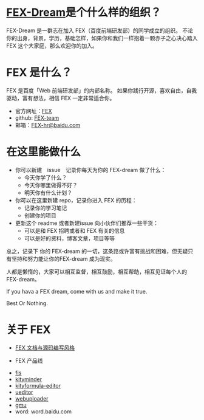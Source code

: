 # [FEX-Dream](https://github.com/FEX-Dream/)是个什么样的组织？

FEX-Dream 是一群志在加入 FEX（百度前端研发部）的同学成立的组织。
不论你的出身，背景，学历，基础怎样，如果你和我们一样抱着一颗赤子之心决心踏入 FEX 这个大家庭，那么欢迎你的加入。

# FEX 是什么？

FEX 是百度「Web 前端研发部」的内部名称。 如果你践行开源，喜欢自由，自我驱动，富有想法，相信 FEX 一定非常适合你。

- 官方网址：[FEX](http://FEX.baidu.com/)
- github: [FEX-team](https://github.com/FEX-team/)
- 邮箱：FEX-hr@baidu.com


# 在这里能做什么

- 你可以新建　issue　记录你每天为你的 FEX-dream 做了什么：
  + 今天你学了什么？
  + 今天你哪里做得不好？
  + 明天你有什么计划？
- 你可以在这里新建 repo，记录你进入 FEX 的历程：
  + 记录你的学习笔记
  + 创建你的项目
- 更新这个 readme 或者新建issue 向小伙伴们推荐一些干货：
  + 可以是和 FEX 招聘或者和 FEX 有关的信息
  + 可以是好的资料，博客文章，项目等等

总之，记录下 你的 FEX-dream 的一切，这条路或许富有挑战和困难，但无疑只有坚持和努力能让你的FEX-dream 成为现实。

人都是懒惰的，大家可以相互监督，相互鼓励，相互帮助，相互见证每个人的 FEX-dream。

If you hava a FEX dream, come with us and make it true.

Best Or Nothing.


# 关于 FEX

+ [FEX 文档与源码编写风格](https://github.com/fex-team/styleguide)

+ FEX 产品线
 - [fis](https://github.com/fex-team/fis/)
 - [kityminder](https://github.com/fex-team/kityminder/)
 - [kityformula-editor](https://github.com/fex-team/kityformula-editor/)
 - [ueditor](http://github.com/fex-team/ueditor/)
 - [webuploader](https://github.com/fex-team/webuploader/)
 - [gmu](https://github.com/fex-team/gmu/)
 - word: word.baidu.com
